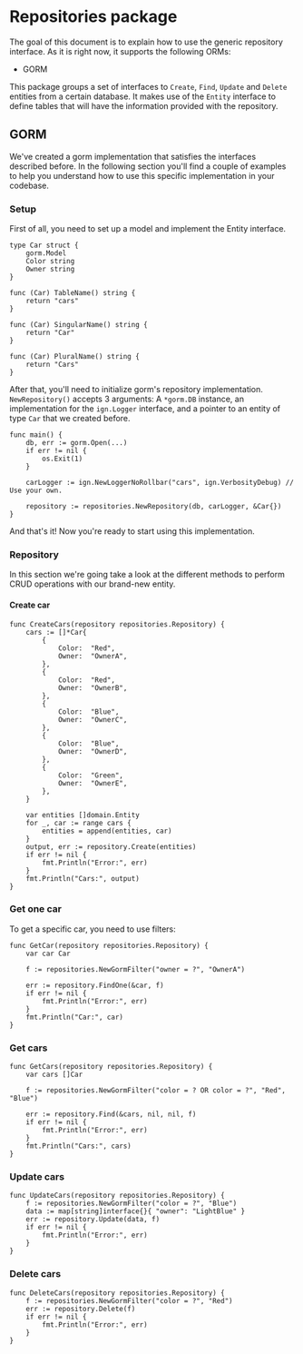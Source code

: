 # Repositories package
The goal of this document is to explain how to use the generic repository interface. As it is right now, it supports the following ORMs:
- GORM

This package groups a set of interfaces to `Create`, `Find`, `Update` and `Delete` entities from a certain database. It makes use of the `Entity` interface to define tables that will have the information provided with the repository.

## GORM
We've created a gorm implementation that satisfies the interfaces described before. In the following section you'll find a couple of examples to help you understand how to use this specific implementation in your codebase.

### Setup
First of all, you need to set up a model and implement the Entity interface.

```golang
type Car struct {
    gorm.Model
    Color string
    Owner string
}

func (Car) TableName() string {
	return "cars"
}

func (Car) SingularName() string {
	return "Car"
}

func (Car) PluralName() string {
	return "Cars"
}
```

After that, you'll need to initialize gorm's repository implementation. `NewRepository()` accepts 3 arguments: A `*gorm.DB` instance, an implementation for the `ign.Logger` interface, and a pointer to an entity of type `Car` that we created before.
```golang
func main() {
    db, err := gorm.Open(...)
    if err != nil {
        os.Exit(1)
    }
    
    carLogger := ign.NewLoggerNoRollbar("cars", ign.VerbosityDebug) // Use your own.
    
    repository := repositories.NewRepository(db, carLogger, &Car{})
}
```

And that's it! Now you're ready to start using this implementation.

### Repository
In this section we're going take a look at the different methods to perform CRUD operations with our brand-new entity.

#### Create car
```golang
func CreateCars(repository repositories.Repository) {
	cars := []*Car{
		{
			Color:  "Red",
			Owner:  "OwnerA",
		},
		{
			Color:  "Red",
			Owner:  "OwnerB",
		},
		{
			Color:  "Blue",
			Owner:  "OwnerC",
		},
		{
			Color:  "Blue",
			Owner:  "OwnerD",
		},
		{
			Color:  "Green",
			Owner:  "OwnerE",
		},
	}

	var entities []domain.Entity
	for _, car := range cars {
		entities = append(entities, car)
	}
	output, err := repository.Create(entities)
	if err != nil {
		fmt.Println("Error:", err)
	}
	fmt.Println("Cars:", output)
}
```

### Get one car
To get a specific car, you need to use filters:

```golang
func GetCar(repository repositories.Repository) {
	var car Car

	f := repositories.NewGormFilter("owner = ?", "OwnerA")

	err := repository.FindOne(&car, f)
	if err != nil {
		fmt.Println("Error:", err)
	}
	fmt.Println("Car:", car)
}
```

### Get cars
```golang
func GetCars(repository repositories.Repository) {
	var cars []Car

	f := repositories.NewGormFilter("color = ? OR color = ?", "Red", "Blue")

	err := repository.Find(&cars, nil, nil, f)
	if err != nil {
		fmt.Println("Error:", err)
	}
	fmt.Println("Cars:", cars)
}
```

### Update cars
```golang
func UpdateCars(repository repositories.Repository) {
	f := repositories.NewGormFilter("color = ?", "Blue")
	data := map[string]interface{}{ "owner": "LightBlue" }
	err := repository.Update(data, f)
	if err != nil {
		fmt.Println("Error:", err)
	}
}
```

### Delete cars
```golang
func DeleteCars(repository repositories.Repository) {
	f := repositories.NewGormFilter("color = ?", "Red")
	err := repository.Delete(f)
	if err != nil {
		fmt.Println("Error:", err)
	}
}
```